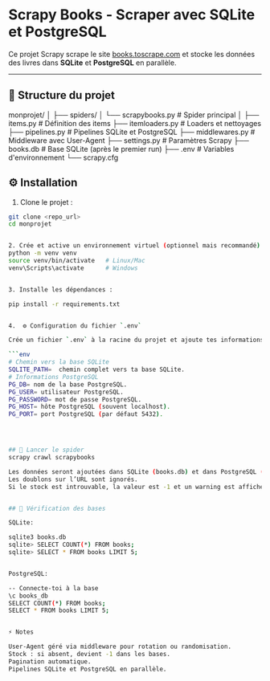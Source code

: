 # Scrapy Books - Scraper avec SQLite et PostgreSQL

Ce projet Scrapy scrape le site [books.toscrape.com](http://books.toscrape.com/) et stocke les données des livres dans **SQLite** et **PostgreSQL** en parallèle.

---

## 📂 Structure du projet

monprojet/
│
├── spiders/
│ └── scrapybooks.py # Spider principal
│
├── items.py # Définition des items
├── itemloaders.py # Loaders et nettoyages
├── pipelines.py # Pipelines SQLite et PostgreSQL
├── middlewares.py # Middleware avec User-Agent
├── settings.py # Paramètres Scrapy
├── books.db # Base SQLite (après le premier run)
├── .env # Variables d'environnement
└── scrapy.cfg


## ⚙️ Installation

1. Clone le projet :

```bash
git clone <repo_url>
cd monprojet


2. Crée et active un environnement virtuel (optionnel mais recommandé) :
python -m venv venv
source venv/bin/activate   # Linux/Mac
venv\Scripts\activate      # Windows


3. Installe les dépendances :

pip install -r requirements.txt


4.  ⚙️ Configuration du fichier `.env`

Crée un fichier `.env` à la racine du projet et ajoute tes informations de base de données comme suit :

```env
# Chemin vers la base SQLite
SQLITE_PATH=  chemin complet vers ta base SQLite.
# Informations PostgreSQL
PG_DB= nom de la base PostgreSQL.
PG_USER= utilisateur PostgreSQL.
PG_PASSWORD= mot de passe PostgreSQL.
PG_HOST= hôte PostgreSQL (souvent localhost).
PG_PORT= port PostgreSQL (par défaut 5432).




## 🏃 Lancer le spider
scrapy crawl scrapybooks

Les données seront ajoutées dans SQLite (books.db) et dans PostgreSQL (books_db).
Les doublons sur l’URL sont ignorés.
Si le stock est introuvable, la valeur est -1 et un warning est affiché dans les logs.


## 🔧 Vérification des bases

SQLite:

sqlite3 books.db
sqlite> SELECT COUNT(*) FROM books;
sqlite> SELECT * FROM books LIMIT 5;


PostgreSQL:

-- Connecte-toi à la base
\c books_db
SELECT COUNT(*) FROM books;
SELECT * FROM books LIMIT 5;


⚡ Notes

User-Agent géré via middleware pour rotation ou randomisation.
Stock : si absent, devient -1 dans les bases.
Pagination automatique.
Pipelines SQLite et PostgreSQL en parallèle.